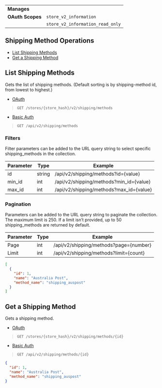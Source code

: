 |||
|---|---|
| **Manages** |
| **OAuth Scopes** | `store_v2_information`
||`store_v2_information_read_only`

## <span class="jumptarget"> Shipping Method Operations </span>

*   [List Shipping Methods](#list-shipping-methods)
*   [Get a Shipping Method](#get-a-shipping-method)

## <span class="jumptarget"> List Shipping Methods </span>

Gets the list of shipping methods. (Default sorting is by shipping-method id, from lowest to highest.)

*   [OAuth](#list-shipping-methods-oauth)
>`GET /stores/{store_hash}/v2/shipping/methods`
*   [Basic Auth](#list-shipping-methods-basic)
>`GET /api/v2/shipping/methods`

### <span class="jumptarget"> Filters </span>

Filter parameters can be added to the URL query string to select specific shipping_methods in the collection.

| Parameter | Type | Example |
| --- | --- | --- |
| id | string | /api/v2/shipping/methods?id={value} |
| min_id | int | /api/v2/shipping/methods?min_id={value} |
| max_id | int | /api/v2/shipping/methods?max_id={value} |

### <span class="jumptarget"> Pagination </span>

Parameters can be added to the URL query string to paginate the collection. The maximum limit is 250. If a limit isn’t provided, up to 50 shipping_methods are returned by default.

| Parameter | Type | Example |
| --- | --- | --- |
| Page | int | /api/v2/shipping/methods?page={number} |
| Limit | int | /api/v2/shipping/methods?limit={count} |

```json
[
  {
    "id": 1,
    "name": "Australia Post",
    "method_name": "shipping_auspost"
  }
]
```

## <span class="jumptarget"> Get a Shipping Method </span>

Gets a shipping method.

*   [OAuth](#get-a-shipping-method-oauth)
>`GET /stores/{store_hash}/v2/shipping/methods/{id}`
*   [Basic Auth](#get-a-shipping-method-basic)
>`GET /api/v2/shipping/methods/{id}`

```json
{
  "id": 1,
  "name": "Australia Post",
  "method_name": "shipping_auspost"
}
```
